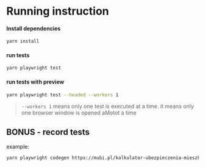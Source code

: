 Running instruction
===

#### Install dependencies
```bash
yarn install
```

#### run tests 
```bash
yarn playwright test 
```

#### run tests with preview 
```bash
yarn playwright test --headed --workers 1
``` 
> `--workers 1` means only one test is executed at a time.
> it means only one browser window is opened aMotot a time 


## BONUS - record tests
example:
```bash
yarn playwright codegen https://mubi.pl/kalkulator-ubezpieczenia-mieszkania-i-domu/      
```
